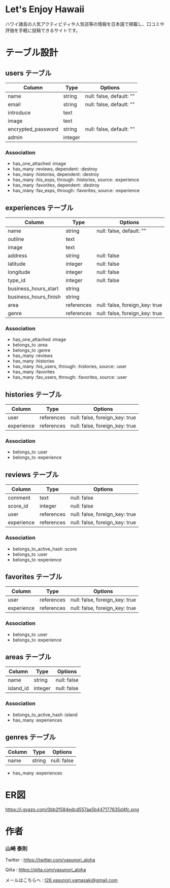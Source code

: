 # Let's Enjoy Hawaii

ハワイ諸島の人気アクティビティや人気店等の情報を日本語で掲載し、口コミや評価を手軽に投稿できるサイトです。

# テーブル設計

## users テーブル

| Column             | Type    | Options                  |
| ------------------ | ------- | ------------------------ |
| name               | string  | null: false, default: "" |
| email              | string  | null: false, default: "" |
| introduce          | text    |                          |
| image              | text    |                          |
| encrypted_password | string  | null: false, default: "" |
| admin              | integer |                          |

### Association

- has_one_attached :image
- has_many :reviews, dependent: :destroy
- has_many :histories, dependent: :destroy
- has_many :his_exps, through: :histories, source: :experience
- has_many :favorites, dependent: :destroy
- has_many :fav_exps, through: :favorites, source: :experience

## experiences テーブル

| Column                | Type       | Options                        |
| --------------------- | ---------- | ------------------------------ |
| name                  | string     | null: false, default: ""       |
| outline               | text       |                                |
| image                 | text       |                                |
| address               | string     | null: false                    |
| latitude              | integer    | null: false                    |
| longitude             | integer    | null: false                    |
| type_id               | integer    | null: false                    |
| business_hours_start  | string     |                                |
| business_hours_finish | string     |                                |
| area                  | references | null: false, foreign_key: true |
| genre                 | references | null: false, foreign_key: true |

### Association

- has_one_attached :image
- belongs_to :area
- belongs_to :genre
- has_many :reviews
- has_many :histories
- has_many :his_users, through: :histories, source: :user
- has_many :favorites
- has_many :fav_users, through: :favorites, source: :user

## histories テーブル

| Column     | Type       | Options                        |
| ---------- | ---------- | ------------------------------ |
| user       | references | null: false, foreign_key: true |
| experience | references | null: false, foreign_key: true |

### Association

- belongs_to :user
- belongs_to :experience

## reviews テーブル

| Column     | Type       | Options                        |
| ---------- | ---------- | ------------------------------ |
| comment    | text       | null: false                    |
| score_id   | integer    | null: false                    |
| user       | references | null: false, foreign_key: true |
| experience | references | null: false, foreign_key: true |

### Association

- belongs_to_active_hash :score
- belongs_to :user
- belongs_to :experience

## favorites テーブル

| Column     | Type       | Options                        |
| ---------- | ---------- | ------------------------------ |
| user       | references | null: false, foreign_key: true |
| experience | references | null: false, foreign_key: true |

### Association

- belongs_to :user
- belongs_to :experience

## areas テーブル

| Column    | Type    | Options     |
| --------- | ------- | ----------- |
| name      | string  | null: false |
| island_id | integer | null: false |

### Association

- belongs_to_active_hash :island
- has_many :experiences

## genres テーブル

| Column | Type   | Options     |
| ------ | ------ | ----------- |
| name   | string | null: false |

- has_many :experiences

# ER図
https://i.gyazo.com/0bb2f584edcd557aa5b447177635d4fc.png

# 作者
### 山崎 泰則
Twitter : https://twitter.com/yasunori_aloha

Qiita : https://qiita.com/yasunori_aloha

メールはこちらへ : t26.yasunori.yamasaki@gmail.com
